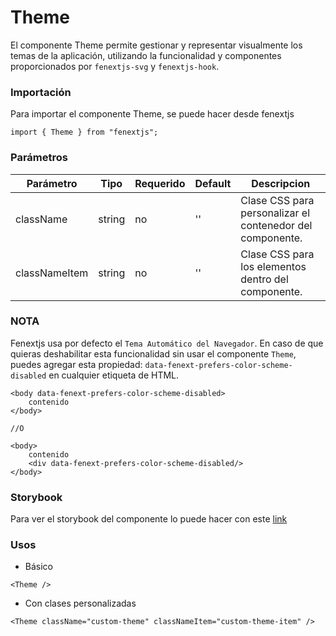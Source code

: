 # Theme

El componente Theme permite gestionar y representar visualmente los temas de la aplicación, utilizando la funcionalidad y componentes proporcionados por `fenextjs-svg` y `fenextjs-hook`.

### Importación

Para importar el componente Theme, se puede hacer desde fenextjs

```tsx copy
import { Theme } from "fenextjs";
```

### Parámetros

| Parámetro     | Tipo   | Requerido | Default | Descripcion                                               |
| ------------- | ------ | --------- | ------- | --------------------------------------------------------- |
| className     | string | no        | ''      | Clase CSS para personalizar el contenedor del componente. |
| classNameItem | string | no        | ''      | Clase CSS para los elementos dentro del componente.       |

### **NOTA**

Fenextjs usa por defecto el `Tema Automático del Navegador`. En caso de que quieras deshabilitar esta funcionalidad sin usar el componente `Theme`, puedes agregar esta propiedad: `data-fenext-prefers-color-scheme-disabled` en cualquier etiqueta de HTML.

```tsx copy
<body data-fenext-prefers-color-scheme-disabled>
    contenido
</body>

//O

<body>
    contenido
    <div data-fenext-prefers-color-scheme-disabled/>
</body>

```

### Storybook

Para ver el storybook del componente lo puede hacer con este [link](https://fenextjs-component-storybook.vercel.app/?path=/story/theme-theme--index)

### Usos

-   Básico

```tsx copy
<Theme />
```

-   Con clases personalizadas

```tsx copy
<Theme className="custom-theme" classNameItem="custom-theme-item" />
```
